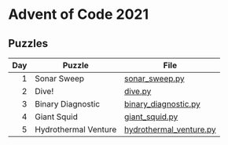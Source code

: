 # Advent of Code 2021

## Puzzles

| Day | Puzzle | File |
|----:|--------|------|
|   1 | Sonar Sweep          | [sonar_sweep.py] |
|   2 | Dive!                | [dive.py] |
|   3 | Binary Diagnostic    | [binary_diagnostic.py] |
|   4 | Giant Squid          | [giant_squid.py] |
|   5 | Hydrothermal Venture | [hydrothermal_venture.py] |

[giant_squid.py]: giant_squid.py
[binary_diagnostic.py]: binary_diagnostic.py
[dive.py]: dive.py
[hydrothermal_venture.py]: hydrothermal_venture.py
[sonar_sweep.py]: sonar_sweep.py
